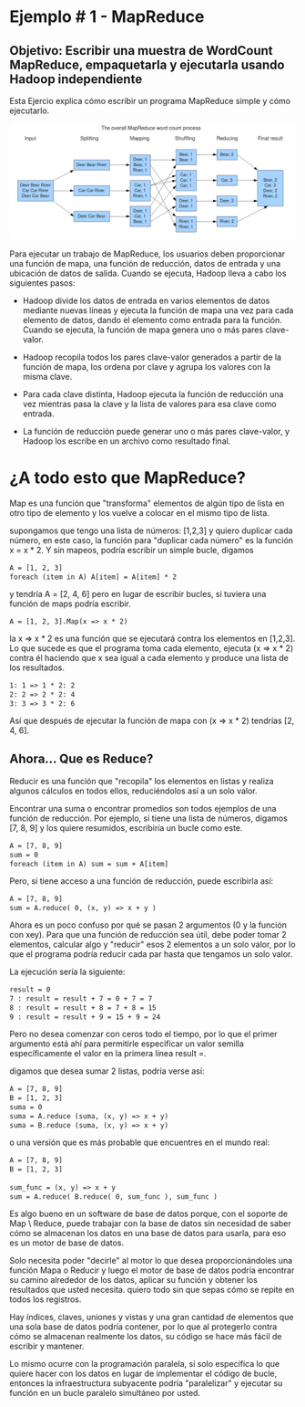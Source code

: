 # Ejemplo # 1 - MapReduce

## Objetivo: Escribir una muestra de WordCount MapReduce, empaquetarla y ejecutarla usando Hadoop independiente

Esta Ejercio explica cómo escribir un programa MapReduce simple y cómo ejecutarlo.

![1](assets/Capture.PNG)

Para ejecutar un trabajo de MapReduce, los usuarios deben proporcionar una función de mapa, una función de reducción, datos de entrada y una ubicación de datos de salida. Cuando se ejecuta, Hadoop lleva a cabo los siguientes pasos:

- Hadoop divide los datos de entrada en varios elementos de datos mediante nuevas líneas y ejecuta la función de mapa una vez para cada elemento de datos, dando el elemento como entrada para la función. Cuando se ejecuta, la función de mapa genera uno o más pares clave-valor.

- Hadoop recopila todos los pares clave-valor generados a partir de la función de mapa, los ordena por clave y agrupa los valores con la misma clave.

- Para cada clave distinta, Hadoop ejecuta la función de reducción una vez mientras pasa la clave y la lista de valores para esa clave como entrada.

- La función de reducción puede generar uno o más pares clave-valor, y Hadoop los escribe en un archivo como resultado final.

# ¿A todo esto que MapReduce?

Map es una función que "transforma" elementos de algún tipo de lista en otro tipo de elemento y los vuelve a colocar en el mismo tipo de lista.

supongamos que tengo una lista de números: [1,2,3] y quiero duplicar cada número, en este caso, la función para "duplicar cada número" es la función x = x * 2. Y sin mapeos, podría escribir un simple bucle, digamos

``` 
A = [1, 2, 3]
foreach (item in A) A[item] = A[item] * 2
```

y tendría A = [2, 4, 6] pero en lugar de escribir bucles, si tuviera una función de maps podría escribir.

``` 
A = [1, 2, 3].Map(x => x * 2)
```

la x => x * 2 es una función que se ejecutará contra los elementos en [1,2,3]. Lo que sucede es que el programa toma cada elemento, ejecuta (x => x * 2) contra él haciendo que x sea igual a cada elemento y produce una lista de los resultados.

``` 
1: 1 => 1 * 2: 2
2: 2 => 2 * 2: 4
3: 3 => 3 * 2: 6
```

Así que después de ejecutar la función de mapa con (x => x * 2) tendrías [2, 4, 6].

## Ahora... Que es Reduce?

Reducir es una función que "recopila" los elementos en listas y realiza algunos cálculos en todos ellos, reduciéndolos así a un solo valor.

Encontrar una suma o encontrar promedios son todos ejemplos de una función de reducción. Por ejemplo, si tiene una lista de números, digamos [7, 8, 9] y los quiere resumidos, escribiría un bucle como este.

``` 
A = [7, 8, 9]
sum = 0
foreach (item in A) sum = sum + A[item]
```

Pero, si tiene acceso a una función de reducción, puede escribirla así:

```
A = [7, 8, 9]
sum = A.reduce( 0, (x, y) => x + y )
```

Ahora es un poco confuso por qué se pasan 2 argumentos (0 y la función con xey). Para que una función de reducción sea útil, debe poder tomar 2 elementos, calcular algo y "reducir" esos 2 elementos a un solo valor, por lo que el programa podría reducir cada par hasta que tengamos un solo valor.

La ejecución sería la siguiente:
``` 
result = 0
7 : result = result + 7 = 0 + 7 = 7
8 : result = result + 8 = 7 + 8 = 15
9 : result = result + 9 = 15 + 9 = 24
```

Pero no desea comenzar con ceros todo el tiempo, por lo que el primer argumento está ahí para permitirle especificar un valor semilla específicamente el valor en la primera línea result =.

digamos que desea sumar 2 listas, podría verse así:

```
A = [7, 8, 9]
B = [1, 2, 3]
suma = 0
suma = A.reduce (suma, (x, y) => x + y)
suma = B.reduce (suma, (x, y) => x + y)
```
o una versión que es más probable que encuentres en el mundo real:
```
A = [7, 8, 9]
B = [1, 2, 3]

sum_func = (x, y) => x + y
sum = A.reduce( B.reduce( 0, sum_func ), sum_func )
```

Es algo bueno en un software de base de datos porque, con el soporte de Map \ Reduce, puede trabajar con la base de datos sin necesidad de saber cómo se almacenan los datos en una base de datos para usarla, para eso es un motor de base de datos.

Solo necesita poder "decirle" al motor lo que desea proporcionándoles una función Mapa o Reducir y luego el motor de base de datos podría encontrar su camino alrededor de los datos, aplicar su función y obtener los resultados que usted necesita. quiero todo sin que sepas cómo se repite en todos los registros.

Hay índices, claves, uniones y vistas y una gran cantidad de elementos que una sola base de datos podría contener, por lo que al protegerlo contra cómo se almacenan realmente los datos, su código se hace más fácil de escribir y mantener.

Lo mismo ocurre con la programación paralela, si solo especifica lo que quiere hacer con los datos en lugar de implementar el código de bucle, entonces la infraestructura subyacente podría "paralelizar" y ejecutar su función en un bucle paralelo simultáneo por usted.
